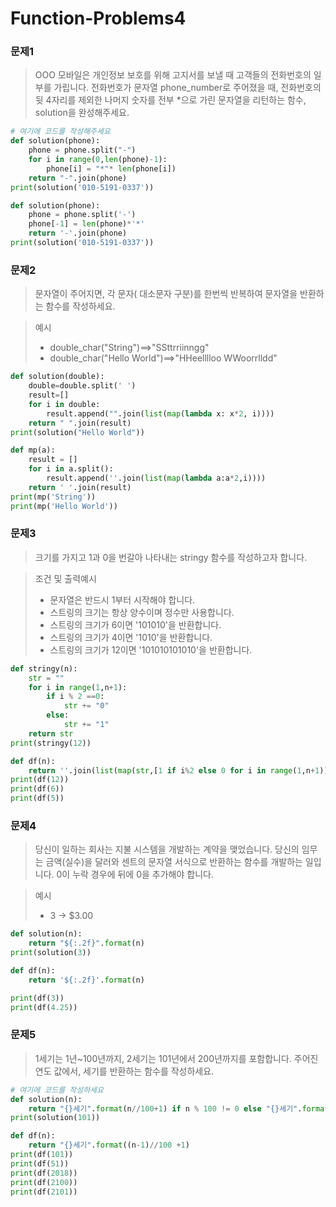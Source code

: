 # Function-Problems4

### 문제1

> OOO 모바일은 개인정보 보호를 위해 고지서를 보낼 때 고객들의 전화번호의 일부를 가립니다. 전화번호가 문자열 phone_number로 주어졌을 때, 전화번호의 뒷 4자리를 제외한 나머지 숫자를 전부 *으로 가린 문자열을 리턴하는 함수, solution을 완성해주세요.

```python
# 여기에 코드를 작성해주세요
def solution(phone):
    phone = phone.split("-")
    for i in range(0,len(phone)-1):
        phone[i] = "*"* len(phone[i])
    return "-".join(phone)
print(solution('010-5191-0337'))

def solution(phone):
    phone = phone.split('-')
    phone[-1] = len(phone)*'*'
    return '-'.join(phone)
print(solution('010-5191-0337'))
```

### 문제2

> 문자열이 주어지면, 각 문자( 대소문자 구분)를 한번씩 반복하여 문자열을 반환하는 함수를 작성하세요.

>예시
>
>- double_char("String")==>"SSttrriinngg"
>- double_char("Hello World")==>"HHeelllloo WWoorrlldd"

```python
def solution(double):
    double=double.split(' ')
    result=[]
    for i in double:
        result.append("".join(list(map(lambda x: x*2, i))))
    return " ".join(result)
print(solution("Hello World"))

def mp(a):
    result = []
    for i in a.split():
        result.append(''.join(list(map(lambda a:a*2,i))))
    return ' '.join(result)
print(mp('String'))
print(mp('Hello World'))
```

### 문제3

> 크기를 가지고 1과 0을 번갈아 나타내는 stringy 함수를 작성하고자 합니다.

> 조건 및 출력예시
>
> - 문자열은 반드시 1부터 시작해야 합니다.
> - 스트링의 크기는 항상 양수이며 정수만 사용합니다.
> - 스트링의 크기가 6이면 '101010'을 반환합니다.
> - 스트링의 크기가 4이면 '1010'을 반환합니다.
> - 스트링의 크기가 12이면 '101010101010'을 반환합니다.

```python
def stringy(n):
    str = ""
    for i in range(1,n+1):
        if i % 2 ==0:
            str += "0"
        else:
            str += "1"
    return str
print(stringy(12))

def df(n):
    return ''.join(list(map(str,[1 if i%2 else 0 for i in range(1,n+1)])))
print(df(12))
print(df(6))
print(df(5))
```

### 문제4

> 당신이 일하는 회사는 지불 시스템을 개발하는 계약을 맺었습니다. 당신의 임무는 금액(실수)을 달러와 센트의 문자열 서식으로 반환하는 함수를 개발하는 일입니다. 0이 누락 경우에 뒤에 0을 추가해야 합니다.

> 예시
>
> - 3 -> $3.00

```python
def solution(n):
    return "${:.2f}".format(n)
print(solution(3))

def df(n):
    return '${:.2f}'.format(n)

print(df(3))
print(df(4.25))

```

### 문제5

> 1세기는 1년~100년까지, 2세기는 101년에서 200년까지를 포함합니다. 주어진 연도 값에서, 세기를 반환하는 함수를 작성하세요.

```python
# 여기에 코드를 작성하세요
def solution(n):
    return "{}세기".format(n//100+1) if n % 100 != 0 else "{}세기".format(n//100)
print(solution(101))

def df(n):
    return "{}세기".format((n-1)//100 +1)
print(df(101))
print(df(51))
print(df(2018))
print(df(2100))
print(df(2101))
```

